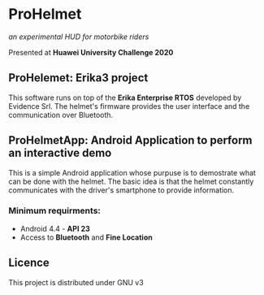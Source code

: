 # ProHelmet

*an experimental HUD for motorbike riders*

Presented at **Huawei University Challenge 2020**

## ProHelemet: Erika3 project
This software runs on top of the **Erika Enterprise RTOS** developed by Evidence Srl.
The helmet's firmware provides the user interface and the communication over Bluetooth.

## ProHelmetApp: Android Application to perform an interactive demo
This is a simple Android application whose purpuse is to demostrate what can be done with the helmet.
The basic idea is that the helmet constantly communicates with the driver's smartphone to provide information.

### Minimum requirments:
* Android 4.4 - **API 23**
* Access to **Bluetooth** and **Fine Location**

## Licence
This project is distributed under GNU v3

